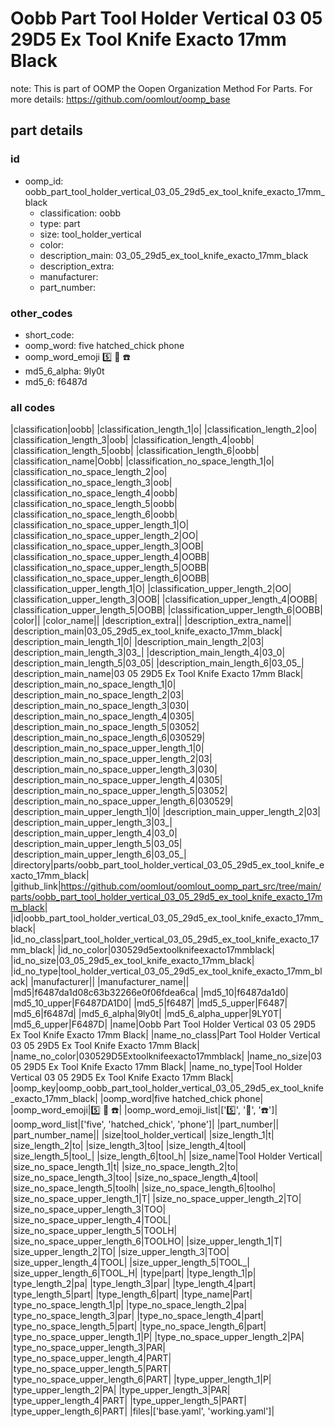 # Oobb Part Tool Holder Vertical 03 05 29D5 Ex Tool Knife Exacto 17mm Black  

note: This is part of OOMP the Oopen Organization Method For Parts. For more details: https://github.com/oomlout/oomp_base

##  part details





### id
* oomp_id: oobb_part_tool_holder_vertical_03_05_29d5_ex_tool_knife_exacto_17mm_black
  * classification: oobb
  * type: part
  * size: tool_holder_vertical
  * color: 
  * description_main: 03_05_29d5_ex_tool_knife_exacto_17mm_black
  * description_extra: 
  * manufacturer: 
  * part_number: 

### other_codes
* short_code: 
* oomp_word: five hatched_chick phone
* oomp_word_emoji :five: :hatched_chick: :phone:
* md5_6_alpha: 9ly0t
* md5_6: f6487d

### all codes 
|classification|oobb|
|classification_length_1|o|
|classification_length_2|oo|
|classification_length_3|oob|
|classification_length_4|oobb|
|classification_length_5|oobb|
|classification_length_6|oobb|
|classification_name|Oobb|
|classification_no_space_length_1|o|
|classification_no_space_length_2|oo|
|classification_no_space_length_3|oob|
|classification_no_space_length_4|oobb|
|classification_no_space_length_5|oobb|
|classification_no_space_length_6|oobb|
|classification_no_space_upper_length_1|O|
|classification_no_space_upper_length_2|OO|
|classification_no_space_upper_length_3|OOB|
|classification_no_space_upper_length_4|OOBB|
|classification_no_space_upper_length_5|OOBB|
|classification_no_space_upper_length_6|OOBB|
|classification_upper_length_1|O|
|classification_upper_length_2|OO|
|classification_upper_length_3|OOB|
|classification_upper_length_4|OOBB|
|classification_upper_length_5|OOBB|
|classification_upper_length_6|OOBB|
|color||
|color_name||
|description_extra||
|description_extra_name||
|description_main|03_05_29d5_ex_tool_knife_exacto_17mm_black|
|description_main_length_1|0|
|description_main_length_2|03|
|description_main_length_3|03_|
|description_main_length_4|03_0|
|description_main_length_5|03_05|
|description_main_length_6|03_05_|
|description_main_name|03 05 29D5 Ex Tool Knife Exacto 17mm Black|
|description_main_no_space_length_1|0|
|description_main_no_space_length_2|03|
|description_main_no_space_length_3|030|
|description_main_no_space_length_4|0305|
|description_main_no_space_length_5|03052|
|description_main_no_space_length_6|030529|
|description_main_no_space_upper_length_1|0|
|description_main_no_space_upper_length_2|03|
|description_main_no_space_upper_length_3|030|
|description_main_no_space_upper_length_4|0305|
|description_main_no_space_upper_length_5|03052|
|description_main_no_space_upper_length_6|030529|
|description_main_upper_length_1|0|
|description_main_upper_length_2|03|
|description_main_upper_length_3|03_|
|description_main_upper_length_4|03_0|
|description_main_upper_length_5|03_05|
|description_main_upper_length_6|03_05_|
|directory|parts/oobb_part_tool_holder_vertical_03_05_29d5_ex_tool_knife_exacto_17mm_black|
|github_link|https://github.com/oomlout/oomlout_oomp_part_src/tree/main/parts/oobb_part_tool_holder_vertical_03_05_29d5_ex_tool_knife_exacto_17mm_black|
|id|oobb_part_tool_holder_vertical_03_05_29d5_ex_tool_knife_exacto_17mm_black|
|id_no_class|part_tool_holder_vertical_03_05_29d5_ex_tool_knife_exacto_17mm_black|
|id_no_color|030529d5extoolknifeexacto17mmblack|
|id_no_size|03_05_29d5_ex_tool_knife_exacto_17mm_black|
|id_no_type|tool_holder_vertical_03_05_29d5_ex_tool_knife_exacto_17mm_black|
|manufacturer||
|manufacturer_name||
|md5|f6487da1d08c63b32266e0f06fdea6ca|
|md5_10|f6487da1d0|
|md5_10_upper|F6487DA1D0|
|md5_5|f6487|
|md5_5_upper|F6487|
|md5_6|f6487d|
|md5_6_alpha|9ly0t|
|md5_6_alpha_upper|9LY0T|
|md5_6_upper|F6487D|
|name|Oobb Part Tool Holder Vertical 03 05 29D5 Ex Tool Knife Exacto 17mm Black|
|name_no_class|Part Tool Holder Vertical 03 05 29D5 Ex Tool Knife Exacto 17mm Black|
|name_no_color|030529D5Extoolknifeexacto17mmblack|
|name_no_size|03 05 29D5 Ex Tool Knife Exacto 17mm Black|
|name_no_type|Tool Holder Vertical 03 05 29D5 Ex Tool Knife Exacto 17mm Black|
|oomp_key|oomp_oobb_part_tool_holder_vertical_03_05_29d5_ex_tool_knife_exacto_17mm_black|
|oomp_word|five hatched_chick phone|
|oomp_word_emoji|:five: :hatched_chick: :phone:|
|oomp_word_emoji_list|[':five:', ':hatched_chick:', ':phone:']|
|oomp_word_list|['five', 'hatched_chick', 'phone']|
|part_number||
|part_number_name||
|size|tool_holder_vertical|
|size_length_1|t|
|size_length_2|to|
|size_length_3|too|
|size_length_4|tool|
|size_length_5|tool_|
|size_length_6|tool_h|
|size_name|Tool Holder Vertical|
|size_no_space_length_1|t|
|size_no_space_length_2|to|
|size_no_space_length_3|too|
|size_no_space_length_4|tool|
|size_no_space_length_5|toolh|
|size_no_space_length_6|toolho|
|size_no_space_upper_length_1|T|
|size_no_space_upper_length_2|TO|
|size_no_space_upper_length_3|TOO|
|size_no_space_upper_length_4|TOOL|
|size_no_space_upper_length_5|TOOLH|
|size_no_space_upper_length_6|TOOLHO|
|size_upper_length_1|T|
|size_upper_length_2|TO|
|size_upper_length_3|TOO|
|size_upper_length_4|TOOL|
|size_upper_length_5|TOOL_|
|size_upper_length_6|TOOL_H|
|type|part|
|type_length_1|p|
|type_length_2|pa|
|type_length_3|par|
|type_length_4|part|
|type_length_5|part|
|type_length_6|part|
|type_name|Part|
|type_no_space_length_1|p|
|type_no_space_length_2|pa|
|type_no_space_length_3|par|
|type_no_space_length_4|part|
|type_no_space_length_5|part|
|type_no_space_length_6|part|
|type_no_space_upper_length_1|P|
|type_no_space_upper_length_2|PA|
|type_no_space_upper_length_3|PAR|
|type_no_space_upper_length_4|PART|
|type_no_space_upper_length_5|PART|
|type_no_space_upper_length_6|PART|
|type_upper_length_1|P|
|type_upper_length_2|PA|
|type_upper_length_3|PAR|
|type_upper_length_4|PART|
|type_upper_length_5|PART|
|type_upper_length_6|PART|
|files|['base.yaml', 'working.yaml']|

